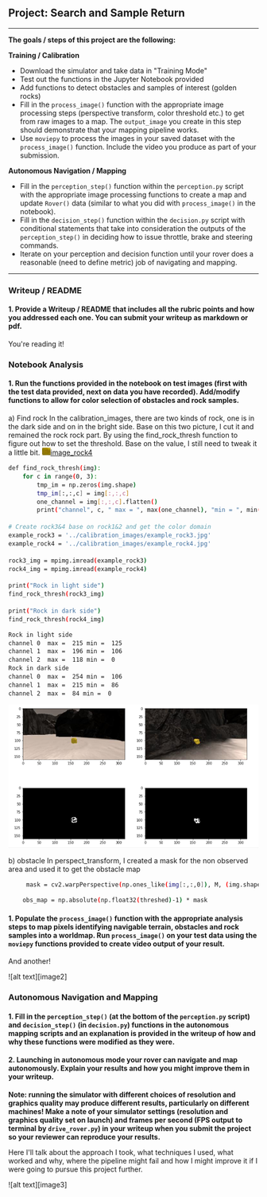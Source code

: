 ## Project: Search and Sample Return
---
**The goals / steps of this project are the following:**  

**Training / Calibration**  

* Download the simulator and take data in "Training Mode"
* Test out the functions in the Jupyter Notebook provided
* Add functions to detect obstacles and samples of interest (golden rocks)
* Fill in the `process_image()` function with the appropriate image processing steps (perspective transform, color threshold etc.) to get from raw images to a map.  The `output_image` you create in this step should demonstrate that your mapping pipeline works.
* Use `moviepy` to process the images in your saved dataset with the `process_image()` function.  Include the video you produce as part of your submission.

**Autonomous Navigation / Mapping**

* Fill in the `perception_step()` function within the `perception.py` script with the appropriate image processing functions to create a map and update `Rover()` data (similar to what you did with `process_image()` in the notebook). 
* Fill in the `decision_step()` function within the `decision.py` script with conditional statements that take into consideration the outputs of the `perception_step()` in deciding how to issue throttle, brake and steering commands. 
* Iterate on your perception and decision function until your rover does a reasonable (need to define metric) job of navigating and mapping.  

[//]: # (Image References)

[image1]: ./misc/rover_image.jpg
[image_grad]: ./calibration_images/example_grid1.jpg
[image_rock1]: ./calibration_images/example_rock1.jpg 
[image_rock2]: ./calibration_images/example_rock2.jpg 
[image_rock3]: ./calibration_images/example_rock3.jpg 
[image_rock4]: ./calibration_images/example_rock4.jpg 
[image_find]: ./misc/Find_rock.jpg
---
### Writeup / README

#### 1. Provide a Writeup / README that includes all the rubric points and how you addressed each one.  You can submit your writeup as markdown or pdf.  

You're reading it!

### Notebook Analysis
#### 1. Run the functions provided in the notebook on test images (first with the test data provided, next on data you have recorded). Add/modify functions to allow for color selection of obstacles and rock samples.
a) Find rock
    In the calibration_images, there are two kinds of rock, one is in the dark side and on in the bright side.
Base on this two picture, I cut it and remained the rock rock part. By using the find_rock_thresh function to figure out 
how to set the threshold. Base on the value, I still need to tweak it a little bit. 
![alt text][image_rock3][image_rock4]

```sh
def find_rock_thresh(img):
    for c in range(0, 3): 
        tmp_im = np.zeros(img.shape) 
        tmp_im[:,:,c] = img[:,:,c] 
        one_channel = img[:,:,c].flatten() 
        print("channel", c, " max = ", max(one_channel), "min = ", min(one_channel))

# Create rock3&4 base on rock1&2 and get the color domain
example_rock3 = '../calibration_images/example_rock3.jpg'
example_rock4 = '../calibration_images/example_rock4.jpg'
    
rock3_img = mpimg.imread(example_rock3)
rock4_img = mpimg.imread(example_rock4)

print("Rock in light side")
find_rock_thresh(rock3_img)

print("Rock in dark side")
find_rock_thresh(rock4_img)
```
```sh
Rock in light side
channel 0  max =  215 min =  125
channel 1  max =  196 min =  106
channel 2  max =  118 min =  0
Rock in dark side
channel 0  max =  254 min =  106
channel 1  max =  215 min =  86
channel 2  max =  84 min =  0
```
![alt text][image_find]

b) obstacle
In perspect_transform, I created a mask for the non observed area and used it to get the obstacle map
```sh  
     mask = cv2.warpPerspective(np.ones_like(img[:,:,0]), M, (img.shape[1], img.shape[0]))# keep same size as input image
```
```sh 
    obs_map = np.absolute(np.float32(threshed)-1) * mask
```
#### 1. Populate the `process_image()` function with the appropriate analysis steps to map pixels identifying navigable terrain, obstacles and rock samples into a worldmap.  Run `process_image()` on your test data using the `moviepy` functions provided to create video output of your result. 
And another! 

![alt text][image2]
### Autonomous Navigation and Mapping

#### 1. Fill in the `perception_step()` (at the bottom of the `perception.py` script) and `decision_step()` (in `decision.py`) functions in the autonomous mapping scripts and an explanation is provided in the writeup of how and why these functions were modified as they were.


#### 2. Launching in autonomous mode your rover can navigate and map autonomously.  Explain your results and how you might improve them in your writeup.  

**Note: running the simulator with different choices of resolution and graphics quality may produce different results, particularly on different machines!  Make a note of your simulator settings (resolution and graphics quality set on launch) and frames per second (FPS output to terminal by `drive_rover.py`) in your writeup when you submit the project so your reviewer can reproduce your results.**

Here I'll talk about the approach I took, what techniques I used, what worked and why, where the pipeline might fail and how I might improve it if I were going to pursue this project further.  



![alt text][image3]


